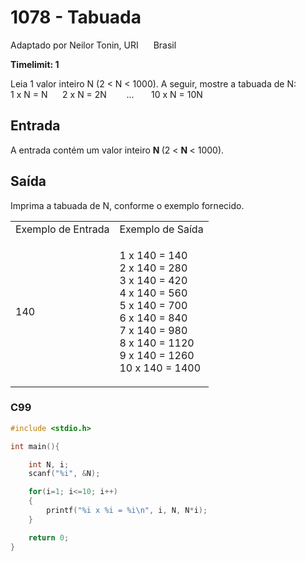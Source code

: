 <html>
  <body style="padding: 10px 0px">
    <div class="header">
      <h1>1078 - Tabuada</h1>
      <div>
        <p>
          Adaptado por Neilor Tonin, URI
          <img
            alt=""
            src="https://resources.beecrowd.com.br/gallery/images/flags/br.gif"
            style="width: 16px; height: 11px"
          />
          Brasil
        </p>
      </div>
      <strong>Timelimit: 1</strong>
    </div>
    <div class="problem">
      <div class="description">
        <p>
          Leia 1 valor inteiro N (2 &lt; N &lt; 1000). A seguir, mostre a
          tabuada de N:&nbsp;&nbsp;&nbsp;&nbsp; &nbsp;<br />
          1 x N = N&nbsp;&nbsp;&nbsp;&nbsp;&nbsp; 2 x N =
          2N&nbsp;&nbsp;&nbsp;&nbsp;&nbsp;&nbsp;&nbsp;
          ...&nbsp;&nbsp;&nbsp;&nbsp;&nbsp;&nbsp; 10 x N = 10N
        </p>
      </div>
      <h2>Entrada</h2>
      <div class="input">
        <p>
          A entrada contém um valor inteiro <strong>N </strong>(2 &lt;
          <strong>N </strong>&lt; 1000).
        </p>
      </div>
      <h2>Saída</h2>
      <div class="output">
        <p>Imprima a tabuada de N, conforme o exemplo fornecido.</p>
      </div>
      <div class="both"></div>
      <table>
        <tbody>
          <tr>
            <td>Exemplo de Entrada</td>
            <td>Exemplo de Saída</td>
          </tr>
          <tr>
            <td class="division">
              <p>140</p>
            </td>
            <td>
              <p>
                1 x 140 = 140<br />
                2 x 140 = 280<br />
                3 x 140 = 420<br />
                4 x 140 = 560<br />
                5 x 140 = 700<br />
                6 x 140 = 840<br />
                7 x 140 = 980<br />
                8 x 140 = 1120<br />
                9 x 140 = 1260<br />
                10 x 140 = 1400
              </p>
            </td>
          </tr>
        </tbody>
      </table>
    </div>
  </body>
</html>

### C99

```c
#include <stdio.h>

int main(){

	int N, i;
	scanf("%i", &N);

	for(i=1; i<=10; i++)
	{
	   	printf("%i x %i = %i\n", i, N, N*i);
	}

	return 0;
}
```
